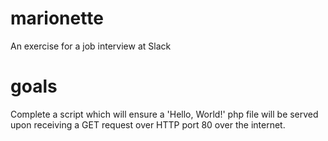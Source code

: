 # marionette
An exercise for a job interview at Slack

# goals
Complete a script which will ensure a 'Hello, World!' php file will be served upon receiving a GET request over HTTP port 80 over the internet.
